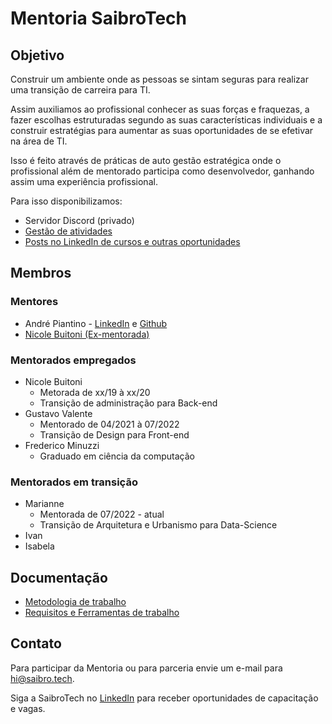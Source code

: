 # Mentoria SaibroTech

## Objetivo

Construir um ambiente onde as pessoas se sintam seguras para realizar uma transição de carreira para TI.

Assim auxiliamos ao profissional conhecer as suas forças e fraquezas, a fazer escolhas estruturadas segundo as suas características individuais e a construir estratégias para aumentar as suas oportunidades de se efetivar na área de TI.

Isso é feito através de práticas de auto gestão estratégica onde o profissional além de mentorado participa como desenvolvedor, ganhando assim uma experiência profissional.

Para isso disponibilizamos:

* Servidor Discord (privado)
* [Gestão de atividades](https://github.com/orgs/saibrotech/projects/8)
* [Posts no LinkedIn de cursos e outras oportunidades](https://www.linkedin.com/company/saibrotech/posts/)

## Membros

### Mentores

* André Piantino - [LinkedIn](https://www.linkedin.com/in/andre-porto-leal-piantino/) e [Github](https://github.com/piantino)
* [Nicole Buitoni (Ex-mentorada)](https://www.linkedin.com/in/nicole-buitoni/)

### Mentorados empregados

* Nicole Buitoni
  * Metorada de xx/19 à xx/20
  * Transição de administração para Back-end
* Gustavo Valente
  * Mentorado de 04/2021 à 07/2022
  * Transição de Design para Front-end
* Frederico Minuzzi
  * Graduado em ciência da computação

### Mentorados em transição

* Marianne
  * Mentorada de 07/2022 - atual
  * Transição de Arquitetura e Urbanismo para Data-Science
* Ivan
* Isabela

## Documentação

* [Metodologia de trabalho](metodologia.md)
* [Requisitos e Ferramentas de trabalho](requisitos-ferramentas.md)

## Contato

Para participar da Mentoria ou para parceria envie um e-mail para hi@saibro.tech.

Siga a SaibroTech no [LinkedIn](https://www.linkedin.com/company/saibrotech/) para receber oportunidades de capacitação e vagas.
